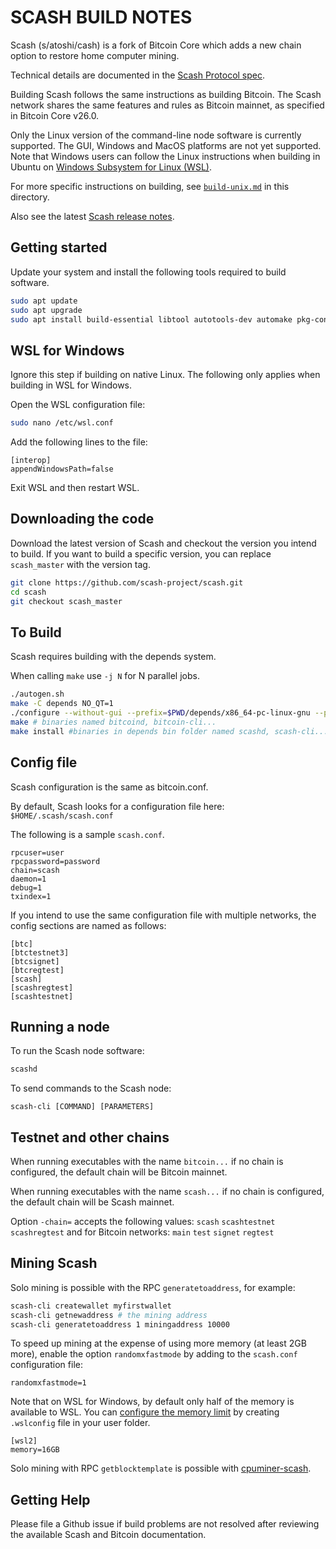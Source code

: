 SCASH BUILD NOTES
====================

Scash (s/atoshi/cash) is a fork of Bitcoin Core which adds a new chain option to restore home computer mining.

Technical details are documented in the [Scash Protocol spec](https://github.com/scash-project/sips/blob/main/scash-protocol-spec.md).

Building Scash follows the same instructions as building Bitcoin. The Scash network shares the same features and rules as Bitcoin mainnet, as specified in Bitcoin Core v26.0.

Only the Linux version of the command-line node software is currently supported. The GUI, Windows and MacOS platforms are not yet supported. Note that Windows users can follow the Linux instructions when building in Ubuntu on [Windows Subsystem for Linux (WSL)](https://learn.microsoft.com/en-us/windows/wsl/about).

For more specific instructions on building, see [`build-unix.md`](build-unix.md) in this directory.

Also see the latest [Scash release notes](release-notes/scash/).

Getting started 
---------------------
Update your system and install the following tools required to build software.

```bash
sudo apt update
sudo apt upgrade
sudo apt install build-essential libtool autotools-dev automake pkg-config bsdmainutils curl git cmake bison
```

WSL for Windows
---------------------
Ignore this step if building on native Linux. The following only applies when building in WSL for Windows.

Open the WSL configuration file:
```bash
sudo nano /etc/wsl.conf
```
Add the following lines to the file:
```
[interop]
appendWindowsPath=false
```
Exit WSL and then restart WSL.

Downloading the code
---------------------
Download the latest version of Scash and checkout the version you intend to build. If you want to build a specific version, you can replace `scash_master` with the version tag.

```bash
git clone https://github.com/scash-project/scash.git
cd scash
git checkout scash_master
```

To Build
---------------------

Scash requires building with the depends system.

When calling `make` use `-j N` for N parallel jobs.

```bash
./autogen.sh
make -C depends NO_QT=1
./configure --without-gui --prefix=$PWD/depends/x86_64-pc-linux-gnu --program-transform-name='s/bitcoin/scash/g'
make # binaries named bitcoind, bitcoin-cli...
make install #binaries in depends bin folder named scashd, scash-cli...
```

Config file
---------------------
Scash configuration is the same as bitcoin.conf.

By default, Scash looks for a configuration file here:
`$HOME/.scash/scash.conf`

The following is a sample `scash.conf`.
```
rpcuser=user
rpcpassword=password
chain=scash
daemon=1
debug=1
txindex=1
```

If you intend to use the same configuration file with multiple networks, the config sections are named as follows:
```
[btc]
[btctestnet3]
[btcsignet]
[btcregtest]
[scash]
[scashregtest]
[scashtestnet]
```

Running a node
---------------------
To run the Scash node software:
```bash
scashd
```

To send commands to the Scash node:
```
scash-cli [COMMAND] [PARAMETERS]
```

Testnet and other chains
---------------------
When running executables with the name `bitcoin...` if no chain is configured, the default chain will be Bitcoin mainnet.

When running executables with the name `scash...` if no chain is configured, the default chain will be Scash mainnet.

Option `-chain=` accepts the following values: `scash` `scashtestnet` `scashregtest` and for Bitcoin networks: `main` `test` `signet` `regtest`

Mining Scash
---------------------

Solo mining is possible with the RPC `generatetoaddress`, for example:
```bash
scash-cli createwallet myfirstwallet
scash-cli getnewaddress # the mining address
scash-cli generatetoaddress 1 miningaddress 10000
```

To speed up mining at the expense of using more memory (at least 2GB more), enable the option `randomxfastmode` by adding to the `scash.conf` configuration file:

```
randomxfastmode=1
```

Note that on WSL for Windows, by default only half of the memory is available to WSL. You can [configure the memory limit](https://learn.microsoft.com/en-us/windows/wsl/wsl-config#main-wsl-settings) by creating `.wslconfig` file in your user folder.
```
[wsl2]
memory=16GB
```

Solo mining with RPC `getblocktemplate` is possible with [cpuminer-scash](https://github.com/scash-project/cpuminer-scash).


Getting Help
---------------------

Please file a Github issue if build problems are not resolved after reviewing the available Scash and Bitcoin documentation.